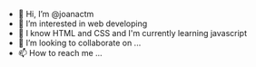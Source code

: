 - 👋 Hi, I’m @joanactm
- 👀 I’m interested in web developing
- 🌱 I know HTML and CSS and I'm currently learning javascript
- 💞️ I’m looking to collaborate on ...
- 📫 How to reach me ...

<!---
joanactm/joanactm is a ✨ special ✨ repository because its `README.md` (this file) appears on your GitHub profile.
You can click the Preview link to take a look at your changes.
--->
